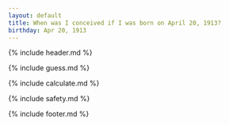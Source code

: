 ```yaml
---
layout: default
title: When was I conceived if I was born on April 20, 1913?
birthday: Apr 20, 1913
---
```


{% include header.md %}

{% include guess.md %}

{% include calculate.md %}

{% include safety.md %}

{% include footer.md %}



